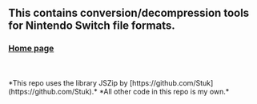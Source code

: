 ## This contains conversion/decompression tools for Nintendo Switch file formats.
### [Home page](https://joecoding3.github.io/SWITCHjs/)

<br>
<br>
*This repo uses the library JSZip by [https://github.com/Stuk](https://github.com/Stuk).*  
*All other code in this repo is my own.*
